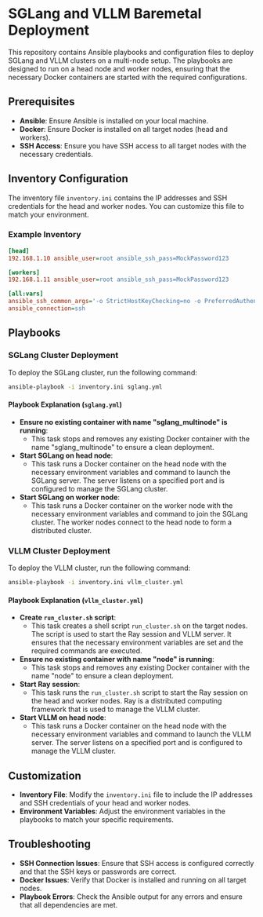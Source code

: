 # SGLang and VLLM Baremetal Deployment

This repository contains Ansible playbooks and configuration files to deploy SGLang and VLLM clusters on a multi-node setup. The playbooks are designed to run on a head node and worker nodes, ensuring that the necessary Docker containers are started with the required configurations.

## Prerequisites

- **Ansible**: Ensure Ansible is installed on your local machine.
- **Docker**: Ensure Docker is installed on all target nodes (head and workers).
- **SSH Access**: Ensure you have SSH access to all target nodes with the necessary credentials.

## Inventory Configuration

The inventory file `inventory.ini` contains the IP addresses and SSH credentials for the head and worker nodes. You can customize this file to match your environment.

### Example Inventory

```ini file: inventory.ini
[head]
192.168.1.10 ansible_user=root ansible_ssh_pass=MockPassword123

[workers]
192.168.1.11 ansible_user=root ansible_ssh_pass=MockPassword123

[all:vars]
ansible_ssh_common_args='-o StrictHostKeyChecking=no -o PreferredAuthentications=password'
ansible_connection=ssh
```

## Playbooks

### SGLang Cluster Deployment

To deploy the SGLang cluster, run the following command:

```sh
ansible-playbook -i inventory.ini sglang.yml
```

#### Playbook Explanation (`sglang.yml`)

- **Ensure no existing container with name "sglang_multinode" is running**:
  - This task stops and removes any existing Docker container with the name "sglang_multinode" to ensure a clean deployment.
- **Start SGLang on head node**:
  - This task runs a Docker container on the head node with the necessary environment variables and command to launch the SGLang server. The server listens on a specified port and is configured to manage the SGLang cluster.
- **Start SGLang on worker node**:
  - This task runs a Docker container on the worker node with the necessary environment variables and command to join the SGLang cluster. The worker nodes connect to the head node to form a distributed cluster.

### VLLM Cluster Deployment

To deploy the VLLM cluster, run the following command:

```sh
ansible-playbook -i inventory.ini vllm_cluster.yml
```

#### Playbook Explanation (`vllm_cluster.yml`)

- **Create `run_cluster.sh` script**:
  - This task creates a shell script `run_cluster.sh` on the target nodes. The script is used to start the Ray session and VLLM server. It ensures that the necessary environment variables are set and the required commands are executed.
- **Ensure no existing container with name "node" is running**:
  - This task stops and removes any existing Docker container with the name "node" to ensure a clean deployment.
- **Start Ray session**:
  - This task runs the `run_cluster.sh` script to start the Ray session on the head and worker nodes. Ray is a distributed computing framework that is used to manage the VLLM cluster.
- **Start VLLM on head node**:
  - This task runs a Docker container on the head node with the necessary environment variables and command to launch the VLLM server. The server listens on a specified port and is configured to manage the VLLM cluster.

## Customization

- **Inventory File**: Modify the `inventory.ini` file to include the IP addresses and SSH credentials of your head and worker nodes.
- **Environment Variables**: Adjust the environment variables in the playbooks to match your specific requirements.

## Troubleshooting

- **SSH Connection Issues**: Ensure that SSH access is configured correctly and that the SSH keys or passwords are correct.
- **Docker Issues**: Verify that Docker is installed and running on all target nodes.
- **Playbook Errors**: Check the Ansible output for any errors and ensure that all dependencies are met.